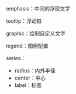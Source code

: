 emphasis：中间的浮现文字

tooltip：浮动框

graphic：绘制自定义文字

legend：图例配置

series：

+ radius：内外半径
+ center：中心
+ label：标签